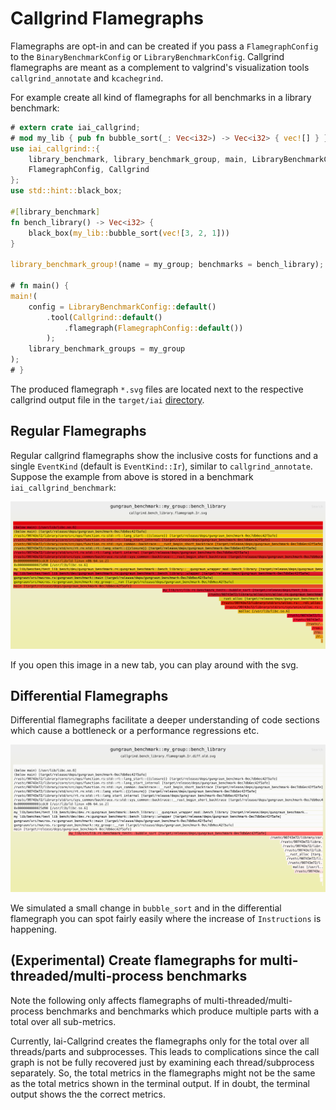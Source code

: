 # Callgrind Flamegraphs

Flamegraphs are opt-in and can be created if you pass a `FlamegraphConfig` to
the `BinaryBenchmarkConfig` or `LibraryBenchmarkConfig`. Callgrind flamegraphs
are meant as a complement to valgrind's visualization tools
`callgrind_annotate` and `kcachegrind`.

For example create all kind of flamegraphs for all benchmarks in a library
benchmark:

```rust
# extern crate iai_callgrind;
# mod my_lib { pub fn bubble_sort(_: Vec<i32>) -> Vec<i32> { vec![] } }
use iai_callgrind::{
    library_benchmark, library_benchmark_group, main, LibraryBenchmarkConfig,
    FlamegraphConfig, Callgrind
};
use std::hint::black_box;

#[library_benchmark]
fn bench_library() -> Vec<i32> {
    black_box(my_lib::bubble_sort(vec![3, 2, 1]))
}

library_benchmark_group!(name = my_group; benchmarks = bench_library);

# fn main() {
main!(
    config = LibraryBenchmarkConfig::default()
        .tool(Callgrind::default()
            .flamegraph(FlamegraphConfig::default())
        );
    library_benchmark_groups = my_group
);
# }
```

The produced flamegraph `*.svg` files are located next to the respective
callgrind output file in the `target/iai`
[directory](./cli_and_env/output/out_directory.md).

## Regular Flamegraphs

Regular callgrind flamegraphs show the inclusive costs for functions and a
single `EventKind` (default is `EventKind::Ir`), similar to
`callgrind_annotate`. Suppose the example from above is stored in a benchmark
`iai_callgrind_benchmark`:

![Regular Flamegraph](./images/flamegraph_regular.svg)

If you open this image in a new tab, you can play around with the svg.

## Differential Flamegraphs

Differential flamegraphs facilitate a deeper understanding of code sections
which cause a bottleneck or a performance regressions etc.

![Differential Flamegraph](./images/flamegraph_diff.svg)

We simulated a small change in `bubble_sort` and in the differential flamegraph
you can spot fairly easily where the increase of `Instructions` is happening.

## (Experimental) Create flamegraphs for multi-threaded/multi-process benchmarks

Note the following only affects flamegraphs of multi-threaded/multi-process
benchmarks and benchmarks which produce multiple parts with a total over all
sub-metrics.

Currently, Iai-Callgrind creates the flamegraphs only for the total over all
threads/parts and subprocesses. This leads to complications since the call graph
is not be fully recovered just by examining each thread/subprocess separately.
So, the total metrics in the flamegraphs might not be the same as the total
metrics shown in the terminal output. If in doubt, the terminal output shows the
the correct metrics.
